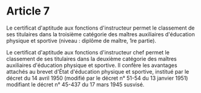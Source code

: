 # Article 7

Le certificat d'aptitude aux fonctions d'instructeur permet le classement de ses titulaires dans la troisième catégorie des maîtres auxiliaires d'éducation physique et sportive (niveau : diplôme de maître, 1re partie).

Le certificat d'aptitude aux fonctions d'instructeur chef permet le classement de ses titulaires dans la deuxième catégorie des maîtres auxiliaires d'éducation physique et sportive. Il confère les avantages attachés au brevet d'État d'éducation physique et sportive, institué par le décret du 14 avril 1950 (modifié par le décret n° 51-54 du 13 janvier 1951) modifiant le décret n° 45-437 du 17 mars 1945 susvisé.
